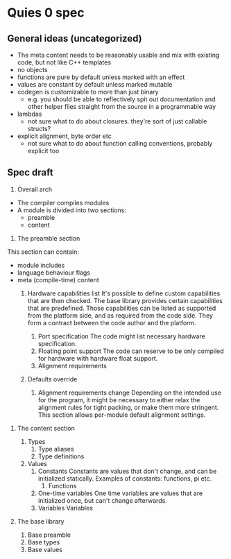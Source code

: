 # Quies 0 spec

## General ideas (uncategorized)

 * The meta content needs to be reasonably usable and mix with existing code, but not like C++ templates
 * no objects
 * functions are pure by default unless marked with an effect
 * values are constant by default unless marked mutable
 * codegen is customizable to more than just binary
	* e.g. you should be able to reflectively spit out documentation and other helper files straight from the source in a programmable way
 * lambdas
	* not sure what to do about closures. they're sort of just callable structs?
 * explicit alignment, byte order etc
 	* not sure what to do about function calling conventions, probably explicit too

## Spec draft

1. Overall arch

 * The compiler compiles modules
 * A module is divided into two sections:
	* preamble
	* content

1. The preamble section

This section can contain:
 * module includes
 * language behaviour flags
 * meta (compile-time) content
 	1. Hardware capabilities list
 	It's possible to define custom capabilities that are then checked. The base library provides
 	certain capabilities that are predefined.
 	Those capabilities can be listed as supported from the platform side, and as required from the code side. They form a contract between the code author and the platform.

 		1. Port specification
 		The code might list necessary hardware specification. 
 		1. Floating point support
 		The code can reserve to be only compiled for hardware with hardware float support.
 		1. Alignment requirements

 	1. Defaults override
 		1. Alignment requirements change
 		Depending on the intended use for the program, it might be necessary to either relax the alignment rules for tight packing, or make them more stringent. This section allows per-module default alignment settings.
 	

1. The content section
	1. Types
		1. Type aliases
		1. Type definitions
	1. Values
		1. Constants
		Constants are values that don't change, and can be initialized statically.
		Examples of constants: functions, pi etc.
			1. Functions
		1. One-time variables
		One time variables are values that are initialized once, but can't change afterwards.
		1. Variables
		Variables

1. The base library
	1. Base preamble
	1. Base types
	1. Base values





